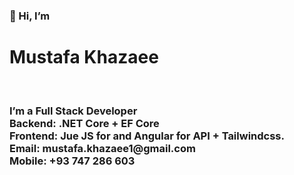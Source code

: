 <h3>👋 Hi, I’m </h3><h1>Mustafa Khazaee</h1><br />
<h3>I’m a Full Stack Developer<br />
Backend: .NET Core + EF Core<br />
Frontend: Jue JS for and Angular for API + Tailwindcss.<br />
Email: mustafa.khazaee1@gmail.com<br />
Mobile: +93 747 286 603<br />
</h3>
